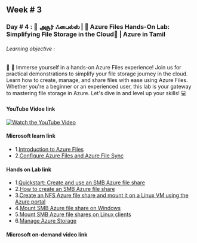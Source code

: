 ## Week # 3
### Day # 4 : 📁 அசூர் ஃபைல்ஸ் | 🚀 Azure Files Hands-On Lab: Simplifying File Storage in the Cloud📄 | Azure in Tamil
###### Learning objective :
🚀 📄  Immerse yourself in a hands-on Azure Files experience! Join us for practical demonstrations to simplify your file storage journey in the cloud. Learn how to create, manage, and share files with ease using Azure Files. Whether you're a beginner or an experienced user, this lab is your gateway to mastering file storage in Azure. Let's dive in and level up your skills! 💻
 
#### YouTube Vidoe link 
[![Watch the YouTube Video](https://img.youtube.com/vi/FWuuPVrYmZQ/0.jpg)](https://www.youtube.com/watch?v=FWuuPVrYmZQ)

#### Microsoft learn link
- 1.[Introduction to Azure Files](https://learn.microsoft.com/en-us/training/modules/introduction-to-azure-files/)
- 2.[Configure Azure Files and Azure File Sync](https://learn.microsoft.com/en-us/training/modules/configure-azure-files-file-sync/)


#### Hands on Lab link
- 1.[Quickstart: Create and use an SMB Azure file share](https://learn.microsoft.com/en-us/azure/storage/files/storage-how-to-use-files-portal?tabs=azure-portal)
- 2.[How to create an SMB Azure file share](https://learn.microsoft.com/en-us/azure/storage/files/storage-how-to-create-file-share?tabs=azure-portal)
- 3.[Create an NFS Azure file share and mount it on a Linux VM using the Azure portal](https://learn.microsoft.com/en-us/azure/storage/files/storage-files-quick-create-use-linux)
- 4.[Mount SMB Azure file share on Windows](https://learn.microsoft.com/en-us/azure/storage/files/storage-how-to-use-files-windows)
- 5.[Mount SMB Azure file shares on Linux clients](https://learn.microsoft.com/en-us/azure/storage/files/storage-how-to-use-files-linux?tabs=Ubuntu%2Csmb311)
- 6.[Manage Azure Storage](https://microsoftlearning.github.io/AZ-104-MicrosoftAzureAdministrator/Instructions/Labs/LAB_07-Manage_Azure_Storage.html)

#### Microsoft on-demand video link